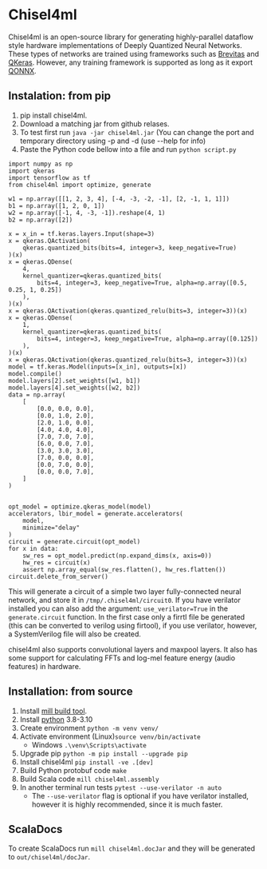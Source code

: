 # Chisel4ml
Chisel4ml is an open-source library for generating highly-parallel dataflow style hardware implementations of Deeply Quantized Neural Networks. These types of networks are trained using frameworks such as [Brevitas](https://github.com/Xilinx/brevitas) and [QKeras](https://github.com/google/qkeras). However, any training framework is supported as long as it export [QONNX](https://github.com/fastmachinelearning/qonnx).

## Instalation: from pip
1. pip install chisel4ml.
2. Download a matching jar from github relases.
3. To test first run `java -jar chisel4ml.jar` (You can change the port and temporary directory using -p and -d (use --help for info)
4. Paste the Python code bellow into a file and run `python script.py`

```
import numpy as np
import qkeras
import tensorflow as tf
from chisel4ml import optimize, generate

w1 = np.array([[1, 2, 3, 4], [-4, -3, -2, -1], [2, -1, 1, 1]])
b1 = np.array([1, 2, 0, 1])
w2 = np.array([-1, 4, -3, -1]).reshape(4, 1)
b2 = np.array([2])

x = x_in = tf.keras.layers.Input(shape=3)
x = qkeras.QActivation(
    qkeras.quantized_bits(bits=4, integer=3, keep_negative=True)
)(x)
x = qkeras.QDense(
    4,
    kernel_quantizer=qkeras.quantized_bits(
        bits=4, integer=3, keep_negative=True, alpha=np.array([0.5, 0.25, 1, 0.25])
    ),
)(x)
x = qkeras.QActivation(qkeras.quantized_relu(bits=3, integer=3))(x)
x = qkeras.QDense(
    1,
    kernel_quantizer=qkeras.quantized_bits(
        bits=4, integer=3, keep_negative=True, alpha=np.array([0.125])
    ),
)(x)
x = qkeras.QActivation(qkeras.quantized_relu(bits=3, integer=3))(x)
model = tf.keras.Model(inputs=[x_in], outputs=[x])
model.compile()
model.layers[2].set_weights([w1, b1])
model.layers[4].set_weights([w2, b2])
data = np.array(
    [
        [0.0, 0.0, 0.0],
        [0.0, 1.0, 2.0],
        [2.0, 1.0, 0.0],
        [4.0, 4.0, 4.0],
        [7.0, 7.0, 7.0],
        [6.0, 0.0, 7.0],
        [3.0, 3.0, 3.0],
        [7.0, 0.0, 0.0],
        [0.0, 7.0, 0.0],
        [0.0, 0.0, 7.0],
    ]
)


opt_model = optimize.qkeras_model(model)
accelerators, lbir_model = generate.accelerators(
    model,
    minimize="delay"
)
circuit = generate.circuit(opt_model)
for x in data:
    sw_res = opt_model.predict(np.expand_dims(x, axis=0))
    hw_res = circuit(x)
    assert np.array_equal(sw_res.flatten(), hw_res.flatten())
circuit.delete_from_server()
```
This will generate a circuit of a simple two layer fully-connected neural network, and store it in `/tmp/.chisel4ml/circuit0`.
If you have verilator installed you can also add the argument: `use_verilator=True` in the `generate.circuit` function. In the first case only a firrtl file be generated (this can be converted to verilog using firtool), if you use verilator, however, a SystemVerilog file will also be created.

chisel4ml also supports convolutional layers and maxpool layers. It also has some support for calculating FFTs and log-mel feature energy (audio features) in hardware.

## Installation: from source
1. Install [mill build tool](https://mill-build.com/mill/Intro_to_Mill.html).
2. Install [python](https://www.python.org/downloads/) 3.8-3.10
3. Create environment `python -m venv venv/`
4. Activate environment (Linux)`source venv/bin/activate`
    - Windows `.\venv\Scripts\activate`
5. Upgrade pip `python -m pip install --upgrade pip`
6. Install chisel4ml `pip install -ve .[dev]`
7. Build Python protobuf code `make`
8. Build Scala code `mill chisel4ml.assembly`
10. In another terminal run tests `pytest --use-verilator -n auto`
    - The `--use-verilator` flag is optional if you have verilator installed, however it is highly recommended, since it is much faster.


## ScalaDocs
To create ScalaDocs run `mill chisel4ml.docJar` and they will be generated to `out/chisel4ml/docJar`.
